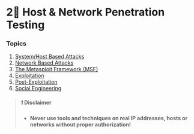 # 2⃣ Host & Network Penetration Testing

### Topics

1. [System/Host Based Attacks](host-and-network-penetration-testing/2.1-system-host-based-attacks/)
2. [Network Based Attacks](host-and-network-penetration-testing/2.2-network-based-attacks.md)
3. [The Metasploit Framework (MSF)](host-and-network-penetration-testing/2.3-the-metasploit-framework-msf/)
4. [Exploitation](host-and-network-penetration-testing/2.4-exploitation.md)
5. [Post-Exploitation](host-and-network-penetration-testing/2.5-post-exploitation.md)
6. [Social Engineering](host-and-network-penetration-testing/2.6-social-engineering.md)

> #### ❗ Disclaimer
>
> * **Never use tools and techniques on real IP addresses, hosts or networks without proper authorization!**
